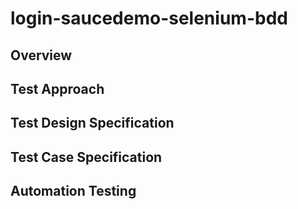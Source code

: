 # login-saucedemo-selenium-bdd

<h2>Overview</h2>

<h2>Test Approach</h2>

<h2>Test Design Specification</h2>

<h2>Test Case Specification</h2>

<h2>Automation Testing</h2>
